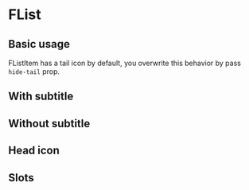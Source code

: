 # FList

## Basic usage

FListItem has a tail icon by default, you overwrite this behavior by pass `hide-tail` prop.

<example file="f-list/basic" />

## With subtitle

<example file="f-list/subtitle" />

## Without subtitle

<example file="f-list/none-subtitle" />

## Head icon

<example file="f-list/head-icon" />

## Slots

<example file="f-list/slots" />
